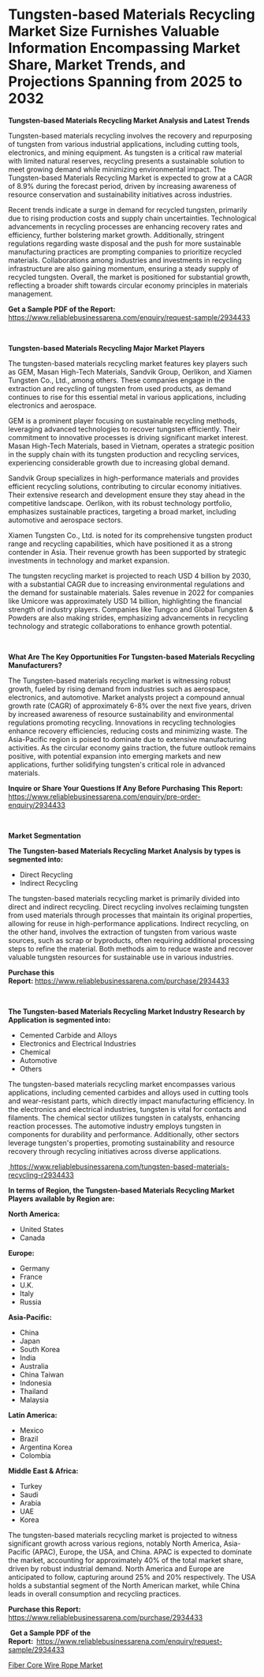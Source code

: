 <p><h1>Tungsten-based Materials Recycling Market Size Furnishes Valuable Information Encompassing Market Share, Market Trends, and Projections Spanning from 2025 to 2032</h1></p><p><strong>Tungsten-based Materials Recycling Market Analysis and Latest Trends</strong></p>
<p><p>Tungsten-based materials recycling involves the recovery and repurposing of tungsten from various industrial applications, including cutting tools, electronics, and mining equipment. As tungsten is a critical raw material with limited natural reserves, recycling presents a sustainable solution to meet growing demand while minimizing environmental impact. The Tungsten-based Materials Recycling Market is expected to grow at a CAGR of 8.9% during the forecast period, driven by increasing awareness of resource conservation and sustainability initiatives across industries.</p><p>Recent trends indicate a surge in demand for recycled tungsten, primarily due to rising production costs and supply chain uncertainties. Technological advancements in recycling processes are enhancing recovery rates and efficiency, further bolstering market growth. Additionally, stringent regulations regarding waste disposal and the push for more sustainable manufacturing practices are prompting companies to prioritize recycled materials. Collaborations among industries and investments in recycling infrastructure are also gaining momentum, ensuring a steady supply of recycled tungsten. Overall, the market is positioned for substantial growth, reflecting a broader shift towards circular economy principles in materials management.</p></p>
<p><strong>Get a Sample PDF of the Report:&nbsp;</strong> <a href="https://www.reliablebusinessarena.com/enquiry/request-sample/2934433?utm_campaign=1948&utm_medium=2&utm_source=Github&utm_content=ia&utm_term=13032025&utm_id=tungsten-based-materials-recycling">https://www.reliablebusinessarena.com/enquiry/request-sample/2934433</a></p>
<p>&nbsp;</p>
<p><strong>Tungsten-based Materials Recycling Major Market Players</strong></p>
<p><p>The tungsten-based materials recycling market features key players such as GEM, Masan High-Tech Materials, Sandvik Group, Oerlikon, and Xiamen Tungsten Co., Ltd., among others. These companies engage in the extraction and recycling of tungsten from used products, as demand continues to rise for this essential metal in various applications, including electronics and aerospace.</p><p>GEM is a prominent player focusing on sustainable recycling methods, leveraging advanced technologies to recover tungsten efficiently. Their commitment to innovative processes is driving significant market interest. Masan High-Tech Materials, based in Vietnam, operates a strategic position in the supply chain with its tungsten production and recycling services, experiencing considerable growth due to increasing global demand.</p><p>Sandvik Group specializes in high-performance materials and provides efficient recycling solutions, contributing to circular economy initiatives. Their extensive research and development ensure they stay ahead in the competitive landscape. Oerlikon, with its robust technology portfolio, emphasizes sustainable practices, targeting a broad market, including automotive and aerospace sectors. </p><p>Xiamen Tungsten Co., Ltd. is noted for its comprehensive tungsten product range and recycling capabilities, which have positioned it as a strong contender in Asia. Their revenue growth has been supported by strategic investments in technology and market expansion.</p><p>The tungsten recycling market is projected to reach USD 4 billion by 2030, with a substantial CAGR due to increasing environmental regulations and the demand for sustainable materials. Sales revenue in 2022 for companies like Umicore was approximately USD 14 billion, highlighting the financial strength of industry players. Companies like Tungco and Global Tungsten & Powders are also making strides, emphasizing advancements in recycling technology and strategic collaborations to enhance growth potential.</p></p>
<p>&nbsp;</p>
<p><strong>What Are The Key Opportunities For Tungsten-based Materials Recycling Manufacturers?</strong></p>
<p><p>The Tungsten-based materials recycling market is witnessing robust growth, fueled by rising demand from industries such as aerospace, electronics, and automotive. Market analysts project a compound annual growth rate (CAGR) of approximately 6-8% over the next five years, driven by increased awareness of resource sustainability and environmental regulations promoting recycling. Innovations in recycling technologies enhance recovery efficiencies, reducing costs and minimizing waste. The Asia-Pacific region is poised to dominate due to extensive manufacturing activities. As the circular economy gains traction, the future outlook remains positive, with potential expansion into emerging markets and new applications, further solidifying tungsten's critical role in advanced materials.</p></p>
<p><strong>Inquire or Share Your Questions If Any Before Purchasing This Report:</strong> <a href="https://www.reliablebusinessarena.com/enquiry/pre-order-enquiry/2934433?utm_campaign=1948&utm_medium=2&utm_source=Github&utm_content=ia&utm_term=13032025&utm_id=tungsten-based-materials-recycling">https://www.reliablebusinessarena.com/enquiry/pre-order-enquiry/2934433</a></p>
<p>&nbsp;</p>
<p><strong>Market Segmentation</strong></p>
<p><strong>The Tungsten-based Materials Recycling Market Analysis by types is segmented into:</strong></p>
<p><ul><li>Direct Recycling</li><li>Indirect Recycling</li></ul></p>
<p><p>The tungsten-based materials recycling market is primarily divided into direct and indirect recycling. Direct recycling involves reclaiming tungsten from used materials through processes that maintain its original properties, allowing for reuse in high-performance applications. Indirect recycling, on the other hand, involves the extraction of tungsten from various waste sources, such as scrap or byproducts, often requiring additional processing steps to refine the material. Both methods aim to reduce waste and recover valuable tungsten resources for sustainable use in various industries.</p></p>
<p><strong>Purchase this Report:&nbsp;</strong><a href="https://www.reliablebusinessarena.com/purchase/2934433?utm_campaign=1948&utm_medium=2&utm_source=Github&utm_content=ia&utm_term=13032025&utm_id=tungsten-based-materials-recycling">https://www.reliablebusinessarena.com/purchase/2934433</a></p>
<p>&nbsp;</p>
<p><strong>The Tungsten-based Materials Recycling Market Industry Research by Application is segmented into:</strong></p>
<p><ul><li>Cemented Carbide and Alloys</li><li>Electronics and Electrical Industries</li><li>Chemical</li><li>Automotive</li><li>Others</li></ul></p>
<p><p>The tungsten-based materials recycling market encompasses various applications, including cemented carbides and alloys used in cutting tools and wear-resistant parts, which directly impact manufacturing efficiency. In the electronics and electrical industries, tungsten is vital for contacts and filaments. The chemical sector utilizes tungsten in catalysts, enhancing reaction processes. The automotive industry employs tungsten in components for durability and performance. Additionally, other sectors leverage tungsten's properties, promoting sustainability and resource recovery through recycling initiatives across diverse applications.</p></p>
<p><a href="https://www.reliablebusinessarena.com/tungsten-based-materials-recycling-r2934433?utm_campaign=1948&utm_medium=2&utm_source=Github&utm_content=ia&utm_term=13032025&utm_id=tungsten-based-materials-recycling">&nbsp;https://www.reliablebusinessarena.com/tungsten-based-materials-recycling-r2934433</a></p>
<p><strong>In terms of Region, the Tungsten-based Materials Recycling Market Players available by Region are:</strong></p>
<p>
    <p> <strong> North America: </strong>
        <ul>
            <li>United States</li>
            <li>Canada</li>
        </ul>
        </p> 
    <p> <strong> Europe: </strong>
        <ul>
            <li>Germany</li>
            <li>France</li>
            <li>U.K.</li>
            <li>Italy</li>
            <li>Russia</li>
        </ul>
        </p> 
    <p> <strong> Asia-Pacific: </strong>
        <ul>
            <li>China</li>
            <li>Japan</li>
            <li>South Korea</li>
            <li>India</li>
            <li>Australia</li>
            <li>China Taiwan</li>
            <li>Indonesia</li>
            <li>Thailand</li>
            <li>Malaysia</li>
        </ul>
        </p> 
    <p> <strong> Latin America: </strong>
        <ul>
            <li>Mexico</li>
            <li>Brazil</li>
            <li>Argentina Korea</li>
            <li>Colombia</li>
        </ul>
        </p> 
    <p> <strong> Middle East & Africa: </strong>
        <ul>
            <li>Turkey</li>
            <li>Saudi</li>
            <li>Arabia</li>
            <li>UAE</li>
            <li>Korea</li>
        </ul>
    </p>
    </p>
<p><p>The tungsten-based materials recycling market is projected to witness significant growth across various regions, notably North America, Asia-Pacific (APAC), Europe, the USA, and China. APAC is expected to dominate the market, accounting for approximately 40% of the total market share, driven by robust industrial demand. North America and Europe are anticipated to follow, capturing around 25% and 20% respectively. The USA holds a substantial segment of the North American market, while China leads in overall consumption and recycling practices.</p></p>
<p><strong>Purchase this Report: </strong><a href="https://www.reliablebusinessarena.com/purchase/2934433?utm_campaign=1948&utm_medium=2&utm_source=Github&utm_content=ia&utm_term=13032025&utm_id=tungsten-based-materials-recycling">https://www.reliablebusinessarena.com/purchase/2934433</a></p>
<p>&nbsp;<strong>Get a Sample PDF of the Report:&nbsp;&nbsp;</strong><a href="https://www.reliablebusinessarena.com/enquiry/request-sample/2934433?utm_campaign=1948&utm_medium=2&utm_source=Github&utm_content=ia&utm_term=13032025&utm_id=tungsten-based-materials-recycling">https://www.reliablebusinessarena.com/enquiry/request-sample/2934433</a></p>
<p><strong></strong></p>
<p><p><a href="https://github.com/rahu1506/Market-Research-Report-List-7/blob/main/fiber-core-wire-rope-market.md?utm_campaign=1948&utm_medium=2&utm_source=Github&utm_content=ia&utm_term=13032025&utm_id=tungsten-based-materials-recycling">Fiber Core Wire Rope Market</a></p></p>